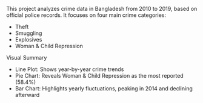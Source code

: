 This project analyzes crime data in Bangladesh from 2010 to 2019, based on official police records. It focuses on four main crime categories:
- Theft  
- Smuggling  
- Explosives  
- Woman & Child Repression

 Visual Summary
- Line Plot: Shows year-by-year crime trends  
- Pie Chart: Reveals Woman & Child Repression as the most reported (58.4%)  
- Bar Chart: Highlights yearly fluctuations, peaking in 2014 and declining afterward
